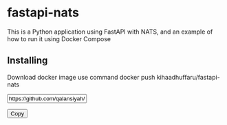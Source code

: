 # fastapi-nats
This is a Python application using FastAPI with NATS, and an example of how to run it using Docker Compose

## Installing
Download docker image use command 
docker push kihaadhuffaru/fastapi-nats

<input type="text" value="https://github.com/qalansiyah/fastapi-natse" id="Copy-link-input" readonly>

<button id="copy-button" onclick="copyToClipboard()">Copy</button>

<script>
function copyToClipboard() {
  var copyText = document.getElementById("copy-link-input");
  copyText.select();
  document.execCommand("copy");
  alert("Скопировано в буфер обмена: " + copyText.value);
}
</script>

